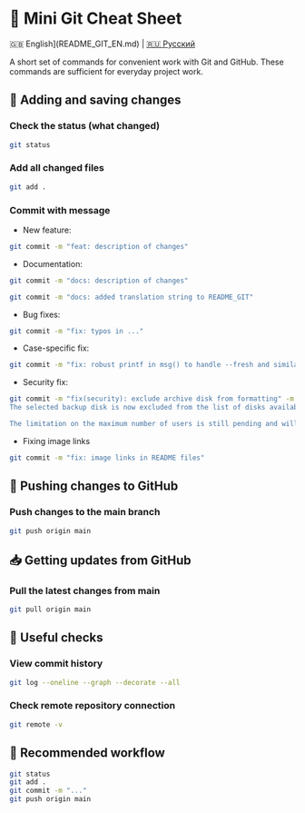 # 📝 Mini Git Cheat Sheet

🇬🇧 English](README_GIT_EN.md) | [🇷🇺 Русский](../RU/README_GIT_RU.md)

A short set of commands for convenient work with Git and GitHub.
These commands are sufficient for everyday project work.

## 🔄 Adding and saving changes
### Check the status (what changed)
```bash
git status
```

### Add all changed files
```bash
git add .
```

### Commit with message
- New feature:
```bash
git commit -m "feat: description of changes"
```

- Documentation:
```bash
git commit -m "docs: description of changes"
```

```bash
git commit -m "docs: added translation string to README_GIT"
```

- Bug fixes:
```bash
git commit -m "fix: typos in ..."
```

- Case-specific fix:
```bash
git commit -m "fix: robust printf in msg() to handle --fresh and similar arguments"
```
- Security fix:
```bash
git commit -m "fix(security): exclude archive disk from formatting" -m "Added a safety check to prevent accidental formatting of the archive disk.
The selected backup disk is now excluded from the list of disks available for formatting.

The limitation on the maximum number of users is still pending and will be added in a future update."
```

- Fixing image links
```bash
git commit -m "fix: image links in README files"
```

## 🚀 Pushing changes to GitHub
### Push changes to the main branch
```bash
git push origin main
```

## 📥 Getting updates from GitHub
### Pull the latest changes from main
```bash
git pull origin main
```

## 📝 Useful checks
### View commit history
```bash
git log --oneline --graph --decorate --all
```

### Check remote repository connection
```bash
git remote -v
```

## 📌 Recommended workflow
```bash
git status
git add .
git commit -m "..."
git push origin main
```
